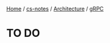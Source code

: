 [Home](https://mengxianbin.github.io) /
[cs-notes](https://mengxianbin.github.io/cs-notes/site) /
[Architecture](https://mengxianbin.github.io/cs-notes/site/Architecture) /
[gRPC](https://mengxianbin.github.io/cs-notes/site/Architecture/gRPC)

# TO DO
